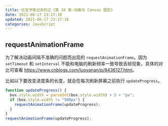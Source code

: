```yaml
---
title: 红宝书笔记系列之《第 18 章-动画与 Canvas 图形》
date: 2021-06-17 23:17:18
updated: 2021-06-17 23:17:18
categories: JavaScript
---
```


## requestAnimationFrame

为了解决动画间隔不准确的问题而出现的 `requestAnimationFrame`。因为 `setTimeout` 和 `setInterval` 不能和电脑的刷新频率一致导致丢帧现象，具体的对比可查看 <https://www.cnblogs.com/luoyanan/p/8436127.html>。

比如以下要改变进度条的长度，就会在每次刷新屏幕之前执行 `updateProgress`。

```js
function updateProgress() {
  box.style.width = parseInt(box.style.width) + 5 + "px";
  if (box.style.width != "500px") {
    requestAnimationFrame(updateProgress);
  }
}
requestAnimationFrame(updateProgress);
```
